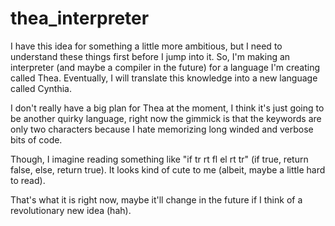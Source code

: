 # thea_interpreter
I have this idea for something a little more ambitious, but I need to understand these things first before I jump into it. So, I'm making an interpreter (and maybe a compiler in the future) for a language I'm creating called Thea. Eventually, I will translate this knowledge into a new language called Cynthia.

I don't really have a big plan for Thea at the moment, I think it's just going to be another quirky language, right now the gimmick is that the keywords are only two characters because I hate memorizing long winded and verbose bits of code.

Though, I imagine reading something like "if tr rt fl el rt tr" (if true, return false, else, return true). It looks kind of cute to me (albeit, maybe a little hard to read).

That's what it is right now, maybe it'll change in the future if I think of a revolutionary new idea (hah).
